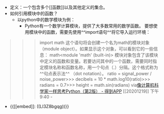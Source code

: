 - 定义：一个包含多个[[函数]]以及其他定义的集合。
- 如何引用模块中的函数？
    - 以python中的数学模块为例：
        - Python有一个数学计算模块，提供了大多数常用的数学函数。
要想使用模块中的函数，需要先使用^^import语句^^将它导入运行环境：
>>> import math
这个语句将会创建一个名为math的模块对象
（module object）。如果显示这个对象，可以看到它的一些信息：
>>> math<module 'math' (built-in)>
模块对象包含了该模块中定义的函数和变量。若要访问其中的一个函数，需要同时指定模块名称和函数名称，用一个句点（.）分隔。这个格式称为^^句点表示法^^
（dot notation）。
>>> ratio = signal_power / noise_power>>> decibels = 10 * math.log10(ratio)>>> radians = 0.7>>> height = math.sin(radians)
via[像计算机科学家一样思考Python（第2版） - 得到APP](https://www.dedao.cn/reader?id=bBVDEXGGLn7eB51b8NjVRqDoQJPMk3aXaJWadYrXmAxE4Ov92lgzK6ZypxLqdQjp)
[[20201219]] 下午9:40
    - 
- {{[[embed]]: ((Ll3Z8bgqg))}}

